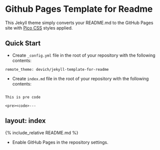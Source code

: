 # Github Pages Template for Readme

This Jekyll theme simply converts your README.md to the GitHub Pages site with [Pico CSS](https://picocss.com/) styles applied.

## Quick Start
- Create `_config.yml` file in the root of your repository with the following contents:
```
remote_theme: devich/jekyll-template-for-readme
```
- Create `index.md` file in the root of your repository with the following contents:

<pre><code>
This is pre code
</code></pre>



    <pre><code>---
layout: index
---
&#123;% include_relative README.md %&#125;
</code></pre>


- Enable GitHub Pages in the repository settings.
